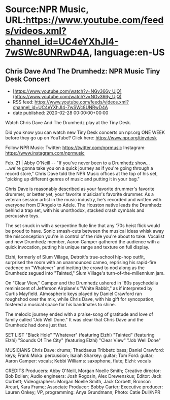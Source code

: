 # Source:NPR Music, URL:https://www.youtube.com/feeds/videos.xml?channel_id=UC4eYXhJI4-7wSWc8UNRwD4A, language:en-US

## Chris Dave And The Drumhedz: NPR Music Tiny Desk Concert
 - [https://www.youtube.com/watch?v=NGv366y_UjQ](https://www.youtube.com/watch?v=NGv366y_UjQ)
 - RSS feed: https://www.youtube.com/feeds/videos.xml?channel_id=UC4eYXhJI4-7wSWc8UNRwD4A
 - date published: 2020-02-28 00:00:00+00:00

Watch Chris Dave And The Drumhedz play at the Tiny Desk.

Did you know you can watch new Tiny Desk concerts on npr.org ONE WEEK before they go up on YouTube? Click here: https://www.npr.org/tinydesk

Follow NPR Music:
Twitter: https://twitter.com/nprmusic
Instagram: https://www.instagram.com/nprmusic

Feb. 21 | Abby O'Neill -- "If you've never been to a Drumhedz show... ...we're gonna take you on a quick journey as if you're going through a record store," Chris Dave told the NPR Music offices at the top of his set, "picking up different genres of music and putting it in your bag."

Chris Dave is reasonably described as your favorite drummer's favorite drummer, or better yet, your favorite musician's favorite drummer. As a veteran session artist in the music industry, he's recorded and written with everyone from D'Angelo to Adele. The Houston native leads the Drumhedz behind a trap set, with his unorthodox, stacked crash cymbals and percussive toys.

The set snuck in with a serpentine flute line that any '70s heist flick would be proud to have. Sonic smash-cuts between the musical ideas whisk away the misconception you're in control of the ride you're about to take. Vocalist and new Drumhedz member, Aaron Camper gathered the audience with a quick invocation, putting his unique range and texture on full display.

Elzhi, formerly of Slum Village, Detroit's true-school hip-hop outfit, surprised the room with an unannounced cameo, reprising his rapid-fire cadence on "Whatever" and inciting the crowd to nod along as the Drumhedz segued into "Tainted," Slum Village's turn-of-the-millennium jam.

On "Clear View," Camper and the Drumhedz ushered in '60s psychedelia reminiscent of Jefferson Airplane's "White Rabbit," as if interpreted by Curtis Mayfield. Atmospheric keys played by Daniel Crawford ran roughshod over the mix, while Chris Dave, with his gift for syncopation, fostered a musical space for his bandmates to shine.

The melodic journey ended with a praise-song of gratitude and love of family called "Job Well Done." It was clear that Chris Dave and the Drumhedz had done just that.

SET LIST
"Black Hole"
"Whatever" (featuring Elzhi)
"Tainted" (featuring Elzhi)
"Sounds Of The City" (featuring Elzhi)
"Clear View"
"Job Well Done"

MUSICIANS
Chris Dave: drums; Thaddaeus Tribbett: bass; Daniel Crawford: keys; Frank Moka: percussion; Isaiah Sharkey: guitar; Tom Ford: guitar; Aaron Camper: vocals; Kebbi Williams: saxophone, flute; Elzhi: vocals

CREDITS
Producers: Abby O'Neill, Morgan Noelle Smith; Creative director: Bob Boilen; Audio engineers: Josh Rogosin, Alex Drewenskus; Editor: Jack Corbett; Videographers: Morgan Noelle Smith, Jack Corbett, Bronson Arcuri, Kara Frame; Associate Producer: Bobby Carter; Executive producer: Lauren Onkey; VP, programming: Anya Grundmann; Photo: Catie Dull/NPR

